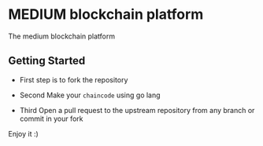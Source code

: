 # MEDIUM blockchain platform
The medium blockchain platform 

## Getting Started

* First step is to fork the repository

* Second Make your `chaincode` using go lang

* Third  Open a pull request to the upstream repository from any branch or commit in your fork

Enjoy it :) 
